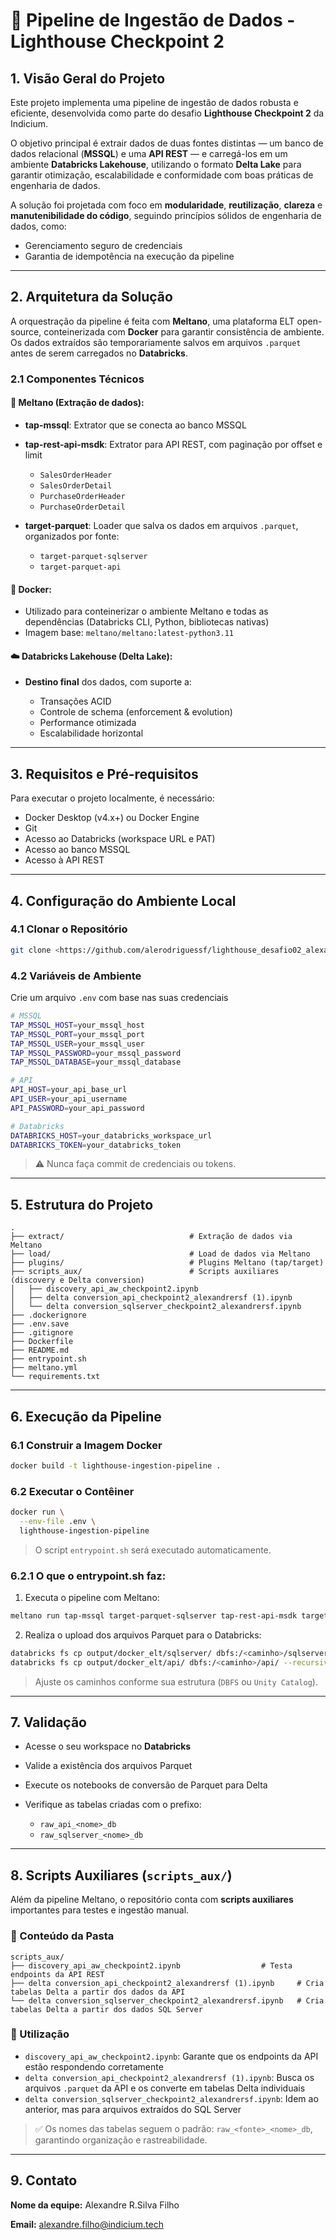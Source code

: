 

# 🚀 Pipeline de Ingestão de Dados - Lighthouse Checkpoint 2

## 1. Visão Geral do Projeto

Este projeto implementa uma pipeline de ingestão de dados robusta e eficiente, desenvolvida como parte do desafio **Lighthouse Checkpoint 2** da Indicium.

O objetivo principal é extrair dados de duas fontes distintas — um banco de dados relacional (**MSSQL**) e uma **API REST** — e carregá-los em um ambiente **Databricks Lakehouse**, utilizando o formato **Delta Lake** para garantir otimização, escalabilidade e conformidade com boas práticas de engenharia de dados.

A solução foi projetada com foco em **modularidade**, **reutilização**, **clareza** e **manutenibilidade do código**, seguindo princípios sólidos de engenharia de dados, como:

* Gerenciamento seguro de credenciais
* Garantia de idempotência na execução da pipeline

---

## 2. Arquitetura da Solução

A orquestração da pipeline é feita com **Meltano**, uma plataforma ELT open-source, conteinerizada com **Docker** para garantir consistência de ambiente. Os dados extraídos são temporariamente salvos em arquivos `.parquet` antes de serem carregados no **Databricks**.

### 2.1 Componentes Técnicos

#### 🔧 Meltano (Extração de dados):

* **tap-mssql**: Extrator que se conecta ao banco MSSQL
* **tap-rest-api-msdk**: Extrator para API REST, com paginação por offset e limit

  * `SalesOrderHeader`
  * `SalesOrderDetail`
  * `PurchaseOrderHeader`
  * `PurchaseOrderDetail`
* **target-parquet**: Loader que salva os dados em arquivos `.parquet`, organizados por fonte:

  * `target-parquet-sqlserver`
  * `target-parquet-api`

#### 🐳 Docker:

* Utilizado para conteinerizar o ambiente Meltano e todas as dependências (Databricks CLI, Python, bibliotecas nativas)
* Imagem base: `meltano/meltano:latest-python3.11`

#### ☁️ Databricks Lakehouse (Delta Lake):

* **Destino final** dos dados, com suporte a:

  * Transações ACID
  * Controle de schema (enforcement & evolution)
  * Performance otimizada
  * Escalabilidade horizontal

---

## 3. Requisitos e Pré-requisitos

Para executar o projeto localmente, é necessário:

* Docker Desktop (v4.x+) ou Docker Engine
* Git
* Acesso ao Databricks (workspace URL e PAT)
* Acesso ao banco MSSQL
* Acesso à API REST

---

## 4. Configuração do Ambiente Local

### 4.1 Clonar o Repositório

```bash
git clone <https://github.com/alerodriguessf/lighthouse_desafio02_alexandrersf>

```

### 4.2 Variáveis de Ambiente

Crie um arquivo `.env` com base nas suas credenciais

```bash
# MSSQL
TAP_MSSQL_HOST=your_mssql_host
TAP_MSSQL_PORT=your_mssql_port
TAP_MSSQL_USER=your_mssql_user
TAP_MSSQL_PASSWORD=your_mssql_password
TAP_MSSQL_DATABASE=your_mssql_database

# API
API_HOST=your_api_base_url
API_USER=your_api_username
API_PASSWORD=your_api_password

# Databricks
DATABRICKS_HOST=your_databricks_workspace_url
DATABRICKS_TOKEN=your_databricks_token
```

> ⚠️ Nunca faça commit de credenciais ou tokens.

---

## 5. Estrutura do Projeto

```
.
├── extract/                            # Extração de dados via Meltano
├── load/                               # Load de dados via Meltano
├── plugins/                            # Plugins Meltano (tap/target)
├── scripts_aux/                        # Scripts auxiliares (discovery e Delta conversion)
│   ├── discovery_api_aw_checkpoint2.ipynb
│   ├── delta conversion_api_checkpoint2_alexandrersf (1).ipynb
│   └── delta conversion_sqlserver_checkpoint2_alexandrersf.ipynb
├── .dockerignore
├── .env.save
├── .gitignore
├── Dockerfile
├── README.md
├── entrypoint.sh
├── meltano.yml
└── requirements.txt
```

---

## 6. Execução da Pipeline

### 6.1 Construir a Imagem Docker

```bash
docker build -t lighthouse-ingestion-pipeline .
```

### 6.2 Executar o Contêiner

```bash
docker run \
  --env-file .env \
  lighthouse-ingestion-pipeline
```

> O script `entrypoint.sh` será executado automaticamente.

### 6.2.1 O que o entrypoint.sh faz:

1. Executa o pipeline com Meltano:

```bash
meltano run tap-mssql target-parquet-sqlserver tap-rest-api-msdk target-parquet-api
```

2. Realiza o upload dos arquivos Parquet para o Databricks:

```bash
databricks fs cp output/docker_elt/sqlserver/ dbfs:/<caminho>/sqlserver/ --recursive --overwrite
databricks fs cp output/docker_elt/api/ dbfs:/<caminho>/api/ --recursive --overwrite
```

> Ajuste os caminhos conforme sua estrutura (`DBFS` ou `Unity Catalog`).

---

## 7. Validação

* Acesse o seu workspace no **Databricks**
* Valide a existência dos arquivos Parquet
* Execute os notebooks de conversão de Parquet para Delta
* Verifique as tabelas criadas com o prefixo:

  * `raw_api_<nome>_db`
  * `raw_sqlserver_<nome>_db`

---

## 8. Scripts Auxiliares (`scripts_aux/`)

Além da pipeline Meltano, o repositório conta com **scripts auxiliares** importantes para testes e ingestão manual.

### 📂 Conteúdo da Pasta

```
scripts_aux/
├── discovery_api_aw_checkpoint2.ipynb                  # Testa endpoints da API REST
├── delta conversion_api_checkpoint2_alexandrersf (1).ipynb     # Cria tabelas Delta a partir dos dados da API
└── delta conversion_sqlserver_checkpoint2_alexandrersf.ipynb   # Cria tabelas Delta a partir dos dados SQL Server
```

### 🧪 Utilização

* `discovery_api_aw_checkpoint2.ipynb`: Garante que os endpoints da API estão respondendo corretamente
* `delta conversion_api_checkpoint2_alexandrersf (1).ipynb`: Busca os arquivos `.parquet` da API e os converte em tabelas Delta individuais
* `delta conversion_sqlserver_checkpoint2_alexandrersf.ipynb`: Idem ao anterior, mas para arquivos extraídos do SQL Server

> ✅ Os nomes das tabelas seguem o padrão: `raw_<fonte>_<nome>_db`, garantindo organização e rastreabilidade.

---

## 9. Contato

**Nome da equipe:** Alexandre R.Silva Filho

**Email:** [alexandre.filho@indicium.tech](mailto:alexandre.filho@indicium.tech)
